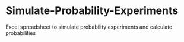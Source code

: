 # Simulate-Probability-Experiments
Excel spreadsheet to simulate probability experiments and calculate probabilities
